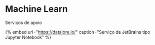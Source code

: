 # Machine Learn

Serviços de apoio

{% embed url="https://datalore.io/" caption="Serviço da JetBrains tipo Jupyter Notebook" %}

  


